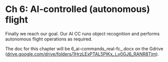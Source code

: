 # Ch 6: AI-controlled (autonomous) flight

Finally we reach our goal. Our AI CC runs object recognition and performs autonomous flight operations as required.&#x20;

The doc for this chapter will be 6\_ai-commands\_real-fc\_.docx on the Gdrive ([drive.google.com/drive/folders/1HrzLExPTAL5PIKx\_j\_y0GJ6\_RANR8Tjm](https://drive.google.com/drive/folders/1HrzLExPTAL5PIKx\_j\_y0GJ6\_RANR8Tjm)).
